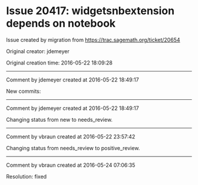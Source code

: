 # Issue 20417: widgetsnbextension depends on notebook

Issue created by migration from https://trac.sagemath.org/ticket/20654

Original creator: jdemeyer

Original creation time: 2016-05-22 18:09:28




---

Comment by jdemeyer created at 2016-05-22 18:49:17

New commits:


---

Comment by jdemeyer created at 2016-05-22 18:49:17

Changing status from new to needs_review.


---

Comment by vbraun created at 2016-05-22 23:57:42

Changing status from needs_review to positive_review.


---

Comment by vbraun created at 2016-05-24 07:06:35

Resolution: fixed
